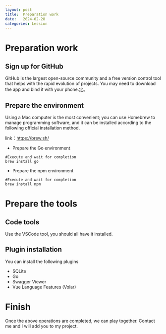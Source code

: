 ```yaml
---
layout: post
title:  Preparation work
date:   2024-02-28
categories: Lession
---
```

# Preparation work
## Sign up for GitHub 
GitHub is the largest open-source community and a free version control tool that helps with the rapid evolution of projects. You may need to download the app and bind it with your phone.定。
## Prepare the environment
Using a Mac computer is the most convenient; you can use Homebrew to manage programming software, and it can be installed according to the following official installation method.

link：https://brew.sh/ 

* Prepare the Go environment
```shell
#Execute and wait for completion
brew install go
```
* Prepare the npm environment
```shell
#Execute and wait for completion
brew install npm
```

# Prepare the tools
## Code tools
Use the VSCode tool, you should all have it installed.
## Plugin installation
You can install the following plugins
* SQLite
* Go
* Swagger Viewer
* Vue Language Features (Volar)
# Finish
Once the above operations are completed, we can play together. Contact me and I will add you to my project.